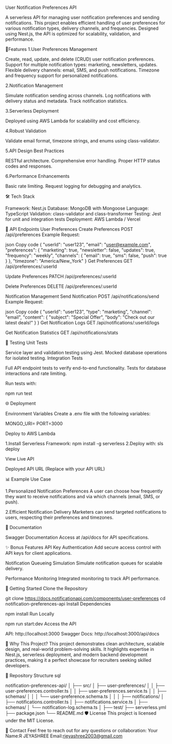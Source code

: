 User Notification Preferences API

A serverless API for managing user notification preferences and sending notifications.
This project enables efficient handling of user preferences for various notification types, delivery channels, and frequencies. Designed using Nest.js, 
the API is optimized for scalability, validation, and performance.

🚀Features
1.User Preferences Management

Create, read, update, and delete (CRUD) user notification preferences.
Support for multiple notification types: marketing, newsletters, updates.
Flexible delivery channels: email, SMS, and push notifications.
Timezone and frequency support for personalized notifications.

2.Notification Management

Simulate notification sending across channels.
Log notifications with delivery status and metadata.
Track notification statistics.

3.Serverless Deployment

Deployed using AWS Lambda for scalability and cost efficiency.

4.Robust Validation

Validate email format, timezone strings, and enums using class-validator.

5.API Design Best Practices

RESTful architecture.
Comprehensive error handling.
Proper HTTP status codes and responses.

6.Performance Enhancements

Basic rate limiting.
Request logging for debugging and analytics.

🛠️ Tech Stack

Framework: Nest.js
Database: MongoDB with Mongoose
Language: TypeScript
Validation: class-validator and class-transformer
Testing: Jest for unit and integration tests
Deployment: AWS Lambda / Vercel

📂 API Endpoints
User Preferences
Create Preferences
POST /api/preferences
Example Request:

json
Copy code
{
  "userId": "user123",
  "email": "user@example.com",
  "preferences": {
    "marketing": true,
    "newsletter": false,
    "updates": true,
    "frequency": "weekly",
    "channels": {
      "email": true,
      "sms": false,
      "push": true
    }
  },
  "timezone": "America/New_York"
}
Get Preferences
GET /api/preferences/:userId

Update Preferences
PATCH /api/preferences/:userId

Delete Preferences
DELETE /api/preferences/:userId

Notification Management
Send Notification
POST /api/notifications/send
Example Request:

json
Copy code
{
  "userId": "user123",
  "type": "marketing",
  "channel": "email",
  "content": {
    "subject": "Special Offer",
    "body": "Check out our latest deals!"
  }
}
Get Notification Logs
GET /api/notifications/:userId/logs

Get Notification Statistics
GET /api/notifications/stats

🧪 Testing
Unit Tests

Service layer and validation testing using Jest.
Mocked database operations for isolated testing.
Integration Tests

Full API endpoint tests to verify end-to-end functionality.
Tests for database interactions and rate limiting.

Run tests with:

npm run test

🌐 Deployment

Environment Variables
Create a .env file with the following variables:

MONGO_URI=<your-mongodb-uri>
PORT=3000

Deploy to AWS Lambda

1.Install Serverless Framework: npm install -g serverless
2.Deploy with: sls deploy

View Live API

Deployed API URL (Replace with your API URL)

📊 Example Use Case

1.Personalized Notification Preferences
A user can choose how frequently they want to receive notifications and via which channels (email, SMS, or push).

2.Efficient Notification Delivery
Marketers can send targeted notifications to users, respecting their preferences and timezones.

📄 Documentation

Swagger Documentation
Access at /api/docs for API specifications.

✨ Bonus Features
API Key Authentication
Add secure access control with API keys for client applications.

Notification Queueing Simulation
Simulate notification queues for scalable delivery.

Performance Monitoring
Integrated monitoring to track API performance.

📘 Getting Started
Clone the Repository

git clone https://docs.notificationapi.com/components/user-preferences
cd notification-preferences-api
Install Dependencies

npm install
Run Locally

npm run start:dev
Access the API

API: http://localhost:3000
Swagger Docs: http://localhost:3000/api/docs

🎯 Why This Project?
This project demonstrates clean architecture, scalable design, and real-world problem-solving skills. 
It highlights expertise in Nest.js, serverless deployment, and modern backend development practices,
making it a perfect showcase for recruiters seeking skilled developers.

📂 Repository Structure
sql

notification-preferences-api/
│
├── src/
│   ├── user-preferences/
│   │   ├── user-preferences.controller.ts
│   │   ├── user-preferences.service.ts
│   │   ├── schemas/
│   │   │   └── user-preference.schema.ts
│   │
│   ├── notifications/
│       ├── notifications.controller.ts
│       ├── notifications.service.ts
│       ├── schemas/
│           └── notification-log.schema.ts
│
├── test/
├── serverless.yml
├── package.json
└── README.md
🛡️ License
This project is licensed under the MIT License.

🤝 Contact
Feel free to reach out for any questions or collaboration:
Your Name:R JEYASHREE
Email:rjeyashree2003@gmail.com









